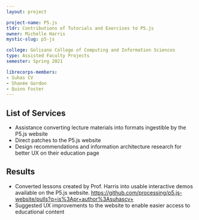 ```yaml
---
layout: project

project-name: P5.js
tldr: Contributions of Tutorials and Exercises to P5.js
owner: Michelle Harris
mystic-slug: p5-js

college: Golisano College of Computing and Information Sciences
type: Assisted Faculty Projects
semester: Spring 2021

librecorps-members:
- Suhas CV
- Shanée Gordon
- Quinn Foster
---
```


## List of Services
- Assistance converting lecture materials into formats ingestible by the P5.js website
- Direct patches to the P5.js website
- Design recommendations and information architecture research for better UX on their education page

## Results
- Converted lessons created by Prof. Harris into usable interactive demos available on the P5.js website. https://github.com/processing/p5.js-website/pulls?q=is%3Apr+author%3Asuhascv+
- Suggested UX improvements to the website to enable easier access to educational content

